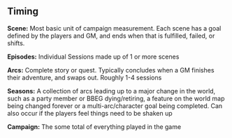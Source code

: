 ## Timing
**Scene:** Most basic unit of campaign measurement. Each scene has a goal defined by the players and GM, and ends when that is fulfilled, failed, or shifts.

**Episodes:** Individual Sessions made up of 1 or more scenes

**Arcs:** Complete story or quest. Typically concludes when a GM finishes their adventure, and swaps out. Roughly 1-4 sessions

**Seasons:** A collection of arcs leading up to a major change in the world, such as a party member or BBEG dying/retiring, a feature on the world map being changed forever or a multi-arc/character goal being completed. Can also occur if the players feel things need to be shaken up

**Campaign:** The some total of everything played in the game